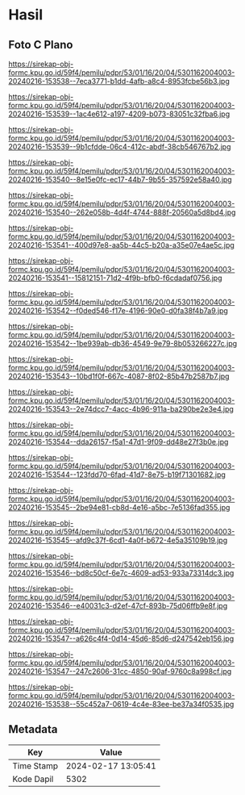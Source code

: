# Hasil

## Foto C Plano

https://sirekap-obj-formc.kpu.go.id/59f4/pemilu/pdpr/53/01/16/20/04/5301162004003-20240216-153538--7eca3771-b1dd-4afb-a8c4-8953fcbe56b3.jpg

https://sirekap-obj-formc.kpu.go.id/59f4/pemilu/pdpr/53/01/16/20/04/5301162004003-20240216-153539--1ac4e612-a197-4209-b073-83051c32fba6.jpg

https://sirekap-obj-formc.kpu.go.id/59f4/pemilu/pdpr/53/01/16/20/04/5301162004003-20240216-153539--9b1cfdde-06c4-412c-abdf-38cb546767b2.jpg

https://sirekap-obj-formc.kpu.go.id/59f4/pemilu/pdpr/53/01/16/20/04/5301162004003-20240216-153540--8e15e0fc-ec17-44b7-9b55-357592e58a40.jpg

https://sirekap-obj-formc.kpu.go.id/59f4/pemilu/pdpr/53/01/16/20/04/5301162004003-20240216-153540--262e058b-4d4f-4744-888f-20560a5d8bd4.jpg

https://sirekap-obj-formc.kpu.go.id/59f4/pemilu/pdpr/53/01/16/20/04/5301162004003-20240216-153541--400d97e8-aa5b-44c5-b20a-a35e07e4ae5c.jpg

https://sirekap-obj-formc.kpu.go.id/59f4/pemilu/pdpr/53/01/16/20/04/5301162004003-20240216-153541--15812151-71d2-4f9b-bfb0-f6cdadaf0756.jpg

https://sirekap-obj-formc.kpu.go.id/59f4/pemilu/pdpr/53/01/16/20/04/5301162004003-20240216-153542--f0ded546-f17e-4196-90e0-d0fa38f4b7a9.jpg

https://sirekap-obj-formc.kpu.go.id/59f4/pemilu/pdpr/53/01/16/20/04/5301162004003-20240216-153542--1be939ab-db36-4549-9e79-8b053266227c.jpg

https://sirekap-obj-formc.kpu.go.id/59f4/pemilu/pdpr/53/01/16/20/04/5301162004003-20240216-153543--10bd1f0f-667c-4087-8f02-85b47b2587b7.jpg

https://sirekap-obj-formc.kpu.go.id/59f4/pemilu/pdpr/53/01/16/20/04/5301162004003-20240216-153543--2e74dcc7-4acc-4b96-911a-ba290be2e3e4.jpg

https://sirekap-obj-formc.kpu.go.id/59f4/pemilu/pdpr/53/01/16/20/04/5301162004003-20240216-153544--dda26157-f5a1-47d1-9f09-dd48e27f3b0e.jpg

https://sirekap-obj-formc.kpu.go.id/59f4/pemilu/pdpr/53/01/16/20/04/5301162004003-20240216-153544--123fdd70-6fad-41d7-8e75-b19f71301682.jpg

https://sirekap-obj-formc.kpu.go.id/59f4/pemilu/pdpr/53/01/16/20/04/5301162004003-20240216-153545--2be94e81-cb8d-4e16-a5bc-7e5136fad355.jpg

https://sirekap-obj-formc.kpu.go.id/59f4/pemilu/pdpr/53/01/16/20/04/5301162004003-20240216-153545--afd9c37f-6cd1-4a0f-b672-4e5a35109b19.jpg

https://sirekap-obj-formc.kpu.go.id/59f4/pemilu/pdpr/53/01/16/20/04/5301162004003-20240216-153546--bd8c50cf-6e7c-4609-ad53-933a73314dc3.jpg

https://sirekap-obj-formc.kpu.go.id/59f4/pemilu/pdpr/53/01/16/20/04/5301162004003-20240216-153546--e40031c3-d2ef-47cf-893b-75d06ffb9e8f.jpg

https://sirekap-obj-formc.kpu.go.id/59f4/pemilu/pdpr/53/01/16/20/04/5301162004003-20240216-153547--a626c4f4-0d14-45d6-85d6-d247542eb156.jpg

https://sirekap-obj-formc.kpu.go.id/59f4/pemilu/pdpr/53/01/16/20/04/5301162004003-20240216-153547--247c2606-31cc-4850-90af-9760c8a998cf.jpg

https://sirekap-obj-formc.kpu.go.id/59f4/pemilu/pdpr/53/01/16/20/04/5301162004003-20240216-153538--55c452a7-0619-4c4e-83ee-be37a34f0535.jpg


## Metadata

| Key        | Value               |
| ---------- | ------------------- |
| Time Stamp | 2024-02-17 13:05:41 |
| Kode Dapil | 5302                |




